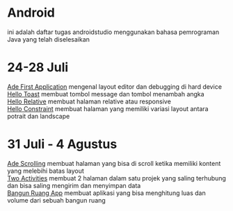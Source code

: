 # Android
ini adalah daftar tugas androidstudio menggunakan bahasa pemrograman Java yang telah diselesaikan
# 24-28 Juli
[Ade First Application](AdeFirstApplication) mengenal layout editor dan debugging di hard device<br>
[Hello Toast](HelloToast) membuat tombol message dan tombol menambah angka<br>
[Hello Relative](HelloRelative) membuat halaman relative atau responsive<br>
[Hello Constraint](HelloConstraint) membuat halaman yang memiliki variasi layout antara potrait dan landscape<br>
# 31 Juli - 4 Agustus
[Ade Scrolling](AdeScrolling) membuat halaman yang bisa di scroll ketika memiliki kontent yang melebihi batas layout<br>
[Two Activities](TwoActivities) membuat 2 halaman dalam satu projek yang saling terhubung dan bisa saling mengirim dan menyimpan data<br>
[Bangun Ruang App](BangunRuangApp) membuat aplikasi yang bisa menghitung luas dan volume dari sebuah bangun ruang<br>

